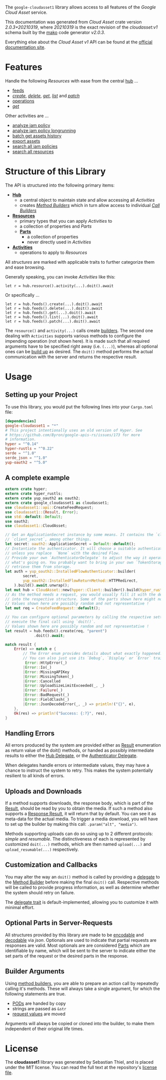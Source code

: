 <!---
DO NOT EDIT !
This file was generated automatically from 'src/mako/api/README.md.mako'
DO NOT EDIT !
-->
The `google-cloudasset1` library allows access to all features of the *Google Cloud Asset* service.

This documentation was generated from *Cloud Asset* crate version *2.0.3+20210319*, where *20210319* is the exact revision of the *cloudasset:v1* schema built by the [mako](http://www.makotemplates.org/) code generator *v2.0.3*.

Everything else about the *Cloud Asset* *v1* API can be found at the
[official documentation site](https://cloud.google.com/asset-inventory/docs/quickstart).
# Features

Handle the following *Resources* with ease from the central [hub](https://docs.rs/google-cloudasset1/2.0.3+20210319/google_cloudasset1/CloudAsset) ... 

* [feeds](https://docs.rs/google-cloudasset1/2.0.3+20210319/google_cloudasset1/api::Feed)
 * [*create*](https://docs.rs/google-cloudasset1/2.0.3+20210319/google_cloudasset1/api::FeedCreateCall), [*delete*](https://docs.rs/google-cloudasset1/2.0.3+20210319/google_cloudasset1/api::FeedDeleteCall), [*get*](https://docs.rs/google-cloudasset1/2.0.3+20210319/google_cloudasset1/api::FeedGetCall), [*list*](https://docs.rs/google-cloudasset1/2.0.3+20210319/google_cloudasset1/api::FeedListCall) and [*patch*](https://docs.rs/google-cloudasset1/2.0.3+20210319/google_cloudasset1/api::FeedPatchCall)
* [operations](https://docs.rs/google-cloudasset1/2.0.3+20210319/google_cloudasset1/api::Operation)
 * [*get*](https://docs.rs/google-cloudasset1/2.0.3+20210319/google_cloudasset1/api::OperationGetCall)

Other activities are ...

* [analyze iam policy](https://docs.rs/google-cloudasset1/2.0.3+20210319/google_cloudasset1/api::MethodAnalyzeIamPolicyCall)
* [analyze iam policy longrunning](https://docs.rs/google-cloudasset1/2.0.3+20210319/google_cloudasset1/api::MethodAnalyzeIamPolicyLongrunningCall)
* [batch get assets history](https://docs.rs/google-cloudasset1/2.0.3+20210319/google_cloudasset1/api::MethodBatchGetAssetsHistoryCall)
* [export assets](https://docs.rs/google-cloudasset1/2.0.3+20210319/google_cloudasset1/api::MethodExportAssetCall)
* [search all iam policies](https://docs.rs/google-cloudasset1/2.0.3+20210319/google_cloudasset1/api::MethodSearchAllIamPolicyCall)
* [search all resources](https://docs.rs/google-cloudasset1/2.0.3+20210319/google_cloudasset1/api::MethodSearchAllResourceCall)



# Structure of this Library

The API is structured into the following primary items:

* **[Hub](https://docs.rs/google-cloudasset1/2.0.3+20210319/google_cloudasset1/CloudAsset)**
    * a central object to maintain state and allow accessing all *Activities*
    * creates [*Method Builders*](https://docs.rs/google-cloudasset1/2.0.3+20210319/google_cloudasset1/client::MethodsBuilder) which in turn
      allow access to individual [*Call Builders*](https://docs.rs/google-cloudasset1/2.0.3+20210319/google_cloudasset1/client::CallBuilder)
* **[Resources](https://docs.rs/google-cloudasset1/2.0.3+20210319/google_cloudasset1/client::Resource)**
    * primary types that you can apply *Activities* to
    * a collection of properties and *Parts*
    * **[Parts](https://docs.rs/google-cloudasset1/2.0.3+20210319/google_cloudasset1/client::Part)**
        * a collection of properties
        * never directly used in *Activities*
* **[Activities](https://docs.rs/google-cloudasset1/2.0.3+20210319/google_cloudasset1/client::CallBuilder)**
    * operations to apply to *Resources*

All *structures* are marked with applicable traits to further categorize them and ease browsing.

Generally speaking, you can invoke *Activities* like this:

```Rust,ignore
let r = hub.resource().activity(...).doit().await
```

Or specifically ...

```ignore
let r = hub.feeds().create(...).doit().await
let r = hub.feeds().delete(...).doit().await
let r = hub.feeds().get(...).doit().await
let r = hub.feeds().list(...).doit().await
let r = hub.feeds().patch(...).doit().await
```

The `resource()` and `activity(...)` calls create [builders][builder-pattern]. The second one dealing with `Activities` 
supports various methods to configure the impending operation (not shown here). It is made such that all required arguments have to be 
specified right away (i.e. `(...)`), whereas all optional ones can be [build up][builder-pattern] as desired.
The `doit()` method performs the actual communication with the server and returns the respective result.

# Usage

## Setting up your Project

To use this library, you would put the following lines into your `Cargo.toml` file:

```toml
[dependencies]
google-cloudasset1 = "*"
# This project intentionally uses an old version of Hyper. See
# https://github.com/Byron/google-apis-rs/issues/173 for more
# information.
hyper = "^0.14"
hyper-rustls = "^0.22"
serde = "^1.0"
serde_json = "^1.0"
yup-oauth2 = "^5.0"
```

## A complete example

```Rust
extern crate hyper;
extern crate hyper_rustls;
extern crate yup_oauth2 as oauth2;
extern crate google_cloudasset1 as cloudasset1;
use cloudasset1::api::CreateFeedRequest;
use cloudasset1::{Result, Error};
use std::default::Default;
use oauth2;
use cloudasset1::CloudAsset;

// Get an ApplicationSecret instance by some means. It contains the `client_id` and 
// `client_secret`, among other things.
let secret: oauth2::ApplicationSecret = Default::default();
// Instantiate the authenticator. It will choose a suitable authentication flow for you, 
// unless you replace  `None` with the desired Flow.
// Provide your own `AuthenticatorDelegate` to adjust the way it operates and get feedback about 
// what's going on. You probably want to bring in your own `TokenStorage` to persist tokens and
// retrieve them from storage.
let auth = yup_oauth2::InstalledFlowAuthenticator::builder(
        secret,
        yup_oauth2::InstalledFlowReturnMethod::HTTPRedirect,
    ).build().await.unwrap();
let mut hub = CloudAsset::new(hyper::Client::builder().build(hyper_rustls::HttpsConnector::with_native_roots()), auth);
// As the method needs a request, you would usually fill it with the desired information
// into the respective structure. Some of the parts shown here might not be applicable !
// Values shown here are possibly random and not representative !
let mut req = CreateFeedRequest::default();

// You can configure optional parameters by calling the respective setters at will, and
// execute the final call using `doit()`.
// Values shown here are possibly random and not representative !
let result = hub.feeds().create(req, "parent")
             .doit().await;

match result {
    Err(e) => match e {
        // The Error enum provides details about what exactly happened.
        // You can also just use its `Debug`, `Display` or `Error` traits
         Error::HttpError(_)
        |Error::Io(_)
        |Error::MissingAPIKey
        |Error::MissingToken(_)
        |Error::Cancelled
        |Error::UploadSizeLimitExceeded(_, _)
        |Error::Failure(_)
        |Error::BadRequest(_)
        |Error::FieldClash(_)
        |Error::JsonDecodeError(_, _) => println!("{}", e),
    },
    Ok(res) => println!("Success: {:?}", res),
}

```
## Handling Errors

All errors produced by the system are provided either as [Result](https://docs.rs/google-cloudasset1/2.0.3+20210319/google_cloudasset1/client::Result) enumeration as return value of
the doit() methods, or handed as possibly intermediate results to either the 
[Hub Delegate](https://docs.rs/google-cloudasset1/2.0.3+20210319/google_cloudasset1/client::Delegate), or the [Authenticator Delegate](https://docs.rs/yup-oauth2/*/yup_oauth2/trait.AuthenticatorDelegate.html).

When delegates handle errors or intermediate values, they may have a chance to instruct the system to retry. This 
makes the system potentially resilient to all kinds of errors.

## Uploads and Downloads
If a method supports downloads, the response body, which is part of the [Result](https://docs.rs/google-cloudasset1/2.0.3+20210319/google_cloudasset1/client::Result), should be
read by you to obtain the media.
If such a method also supports a [Response Result](https://docs.rs/google-cloudasset1/2.0.3+20210319/google_cloudasset1/client::ResponseResult), it will return that by default.
You can see it as meta-data for the actual media. To trigger a media download, you will have to set up the builder by making
this call: `.param("alt", "media")`.

Methods supporting uploads can do so using up to 2 different protocols: 
*simple* and *resumable*. The distinctiveness of each is represented by customized 
`doit(...)` methods, which are then named `upload(...)` and `upload_resumable(...)` respectively.

## Customization and Callbacks

You may alter the way an `doit()` method is called by providing a [delegate](https://docs.rs/google-cloudasset1/2.0.3+20210319/google_cloudasset1/client::Delegate) to the 
[Method Builder](https://docs.rs/google-cloudasset1/2.0.3+20210319/google_cloudasset1/client::CallBuilder) before making the final `doit()` call. 
Respective methods will be called to provide progress information, as well as determine whether the system should 
retry on failure.

The [delegate trait](https://docs.rs/google-cloudasset1/2.0.3+20210319/google_cloudasset1/client::Delegate) is default-implemented, allowing you to customize it with minimal effort.

## Optional Parts in Server-Requests

All structures provided by this library are made to be [encodable](https://docs.rs/google-cloudasset1/2.0.3+20210319/google_cloudasset1/client::RequestValue) and 
[decodable](https://docs.rs/google-cloudasset1/2.0.3+20210319/google_cloudasset1/client::ResponseResult) via *json*. Optionals are used to indicate that partial requests are responses 
are valid.
Most optionals are are considered [Parts](https://docs.rs/google-cloudasset1/2.0.3+20210319/google_cloudasset1/client::Part) which are identifiable by name, which will be sent to 
the server to indicate either the set parts of the request or the desired parts in the response.

## Builder Arguments

Using [method builders](https://docs.rs/google-cloudasset1/2.0.3+20210319/google_cloudasset1/client::CallBuilder), you are able to prepare an action call by repeatedly calling it's methods.
These will always take a single argument, for which the following statements are true.

* [PODs][wiki-pod] are handed by copy
* strings are passed as `&str`
* [request values](https://docs.rs/google-cloudasset1/2.0.3+20210319/google_cloudasset1/client::RequestValue) are moved

Arguments will always be copied or cloned into the builder, to make them independent of their original life times.

[wiki-pod]: http://en.wikipedia.org/wiki/Plain_old_data_structure
[builder-pattern]: http://en.wikipedia.org/wiki/Builder_pattern
[google-go-api]: https://github.com/google/google-api-go-client

# License
The **cloudasset1** library was generated by Sebastian Thiel, and is placed 
under the *MIT* license.
You can read the full text at the repository's [license file][repo-license].

[repo-license]: https://github.com/Byron/google-apis-rsblob/main/LICENSE.md
